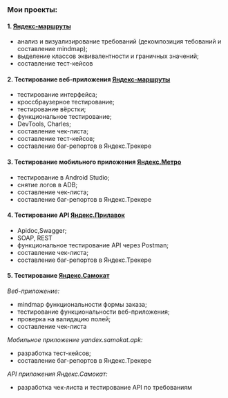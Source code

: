 ### Мои проекты:

#### 1. [Яндекс-маршруты](./task1)

- анализ и визуализирование требований (декомпозиция тебований и составление mindmap);
- выделение классов эквивалентности и граничных значений;
- составление тест-кейсов 

#### 2. Тестирование веб-приложения [Яндекс-маршруты](./task2)

- тестирование интерфейса;
- кроссбраузерное тестирование;
- тестирование вёрстки;
- функциональное тестирование; 
- DevTools, Charles;
- составление чек-листа;
- составление тест-кейсов;
- составление баг-репортов в Яндекс.Трекере

#### 3. Тестирование мобильного приложения [Яндекс.Метро](./task3)

- тестирование в Android Studio;
- cнятие логов в ADB; 
- составление чек-листа;
- составление баг-репортов в Яндекс.Трекере

#### 4. Тестирование API [Яндекс.Прилавок](./task4)

- Apidoc,Swagger;
- SOAP, REST
- функциональное тестирование API через Postman; 
- составление чек-листа;
- составление баг-репортов в Яндекс.Трекере

#### 5. Тестирование [Яндекс.Самокат](./task5)
_Веб-приложение:_
- mindmap функциональности формы заказа;
- тестирование функциональности веб-приложения;
- проверка на валидацию полей;
- составление чек-листа

_Мобильное приложение yandex.samokat.apk:_
- разработка тест-кейсов;
- составление баг-репортов в Яндекс.Трекере	

_API приложения Яндекс.Самокат:_ 
- разработка чек-листа и тестирование API по требованиям